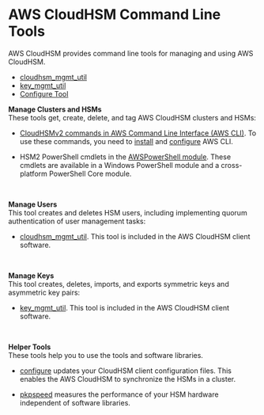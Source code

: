 # AWS CloudHSM Command Line Tools<a name="command-line-tools"></a>

AWS CloudHSM provides command line tools for managing and using AWS CloudHSM\.


+ [cloudhsm\_mgmt\_util](cloudhsm_mgmt_util.md)
+ [key\_mgmt\_util](key_mgmt_util.md)
+ [Configure Tool](configure-tool.md)

**Manage Clusters and HSMs**  
These tools get, create, delete, and tag AWS CloudHSM clusters and HSMs:  

+ [CloudHSMv2 commands in AWS Command Line Interface \(AWS CLI\)](http://docs.aws.amazon.com/cli/latest/reference/cloudhsmv2/index.html)\. To use these commands, you need to [install](http://docs.aws.amazon.com/cli/latest/userguide/installing.html) and [configure](http://docs.aws.amazon.com/cli/latest/userguide/cli-chap-getting-started.html#cli-quick-configuration) AWS CLI\.

+ HSM2 PowerShell cmdlets in the [AWSPowerShell module](https://aws.amazon.com/powershell/)\. These cmdlets are available in a Windows PowerShell module and a cross\-platform PowerShell Core module\.

   

**Manage Users**  
This tool creates and deletes HSM users, including implementing quorum authentication of user management tasks:  

+ [cloudhsm\_mgmt\_util](cloudhsm_mgmt_util.md)\. This tool is included in the AWS CloudHSM client software\.

   

**Manage Keys**  
This tool creates, deletes, imports, and exports symmetric keys and asymmetric key pairs:  

+ [key\_mgmt\_util](key_mgmt_util.md)\. This tool is included in the AWS CloudHSM client software\.

   

**Helper Tools**  
These tools help you to use the tools and software libraries\.  

+ [configure](configure-tool.md) updates your CloudHSM client configuration files\. This enables the AWS CloudHSM to synchronize the HSMs in a cluster\.

+ [pkpspeed](troubleshooting-verify-hsm-performance.md) measures the performance of your HSM hardware independent of software libraries\. 

   